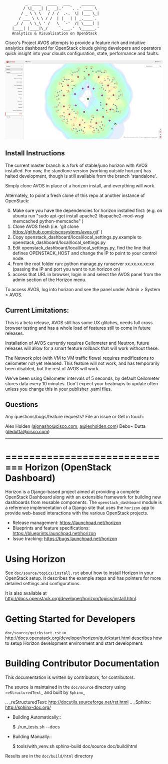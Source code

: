              _  ____   ____   ___     ______   
            / \|_  _| |_  _|.'   `. .' ____ \  
           / _ \ \ \   / / /  .-.  \| (___ \_| 
          / ___ \ \ \ / /  | |   | | _.____`.  
        _/ /   \ \_\ ' /   \  `-'  /| \____) | 
       |____| |____|\_/     `.___.'  \______.' 
       Analytics & Visualisation on OpenStack

Cisco's Project AVOS attempts to provide a feature rich and intuitive analytics
dashboard for OpenStack clouds giving developers and operators quick insight into
your clouds configuration, state, performance and faults. 

![AVOS Dashboard](/openstack_dashboard/static/screens/screen1.png "AVOS")

Install Instructions
-----------

The current master branch is a fork of stable/juno horizon with AVOS installed.
For now, the standlone version (working outside horizon) has halted development,
though is still available from the branch 'standalone'.

Simply clone AVOS in place of a horizon install, and everything will work.

Alternately, to point a fresh clone of this repo at another instance of OpenStack:

0. Make sure you have the dependencies for horizon installed first: (e.g. on ubuntu run "sudo apt-get install apache2 libapache2-mod-wsgi memcached python-memcache" )
1. Clone AVOS fresh (i.e. 'git clone https://github.com/ciscosystems/avos.git' )
2. Copy openstack_dashboard/local/local_settings.py.example to openstack_dashboard/local/local_settings.py
3. Edit openstack_dashboard/local/local_settings.py, find the line that defines OPENSTACK_HOST and change the IP to point to your control node.
4. From the root folder run: python manage.py runserver xx.xx.xx.xx:xx (passing the IP and port you want to run horizon on)
5. access that URL in browser, login in and select the AVOS panel from the admin section of the Horizon menu.

To access AVOS, log into horizon and see the panel under Admin > System > AVOS.

Current Limitations: 
-----------

This is a beta release, AVOS still has some UX glitches, needs full cross browser
testing and has a whole load of features still to come in future releases.

Installation of AVOS currently requires Ceilometer and Neutron, future releases 
will allow for a smart feature rollback that will work without these.

The Network plot (with VM to VM traffic flows) requires modifications to ceilometer 
not yet released. This feature will not work, and has temporarily been disabled, 
but the rest of AVOS will work.

We've been using Ceilometer intervals of 5 seconds, by default Ceilometer stores 
data every 10 minutes. Don't expect your heatmaps to update often unless you change 
this in your publisher .yaml files.

Questions
-----------

Any questions/bugs/feature requests? File an issue or Get in touch:

Alex Holden (ajonasho@cisco.com, a@lexholden.com)
Debo~ Dutta (dedutta@cisco.com)

----------------------------------------------

=============================
Horizon (OpenStack Dashboard)
=============================

Horizon is a Django-based project aimed at providing a complete OpenStack
Dashboard along with an extensible framework for building new dashboards
from reusable components. The ``openstack_dashboard`` module is a reference
implementation of a Django site that uses the ``horizon`` app to provide
web-based interactions with the various OpenStack projects.

* Release management: https://launchpad.net/horizon
* Blueprints and feature specifications: https://blueprints.launchpad.net/horizon
* Issue tracking: https://bugs.launchpad.net/horizon


Using Horizon
=============

See ``doc/source/topics/install.rst`` about how to install Horizon
in your OpenStack setup. It describes the example steps and
has pointers for more detailed settings and configurations.

It is also available at http://docs.openstack.org/developer/horizon/topics/install.html.

Getting Started for Developers
==============================

``doc/source/quickstart.rst`` or
http://docs.openstack.org/developer/horizon/quickstart.html
describes how to setup Horizon development environment and start development.

Building Contributor Documentation
==================================

This documentation is written by contributors, for contributors.

The source is maintained in the ``doc/source`` directory using
`reStructuredText`_ and built by `Sphinx`_

.. _reStructuredText: http://docutils.sourceforge.net/rst.html
.. _Sphinx: http://sphinx-doc.org/

* Building Automatically::

    $ ./run_tests.sh --docs

* Building Manually::

    $ tools/with_venv.sh sphinx-build doc/source doc/build/html

Results are in the ``doc/build/html`` directory
